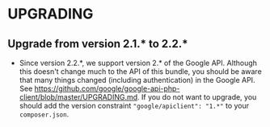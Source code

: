 UPGRADING
=========

Upgrade from version 2.1.\* to 2.2.\*
-------------------------------
* Since version 2.2.\*, we support version 2.\* of the Google API. Although this doesn't change much to the API of this bundle, you should be aware that many things changed (including authentication) in the Google API. See https://github.com/google/google-api-php-client/blob/master/UPGRADING.md.
If you do not want to upgrade, you should add the version constraint `"google/apiclient": "1.*"` to your `composer.json`.